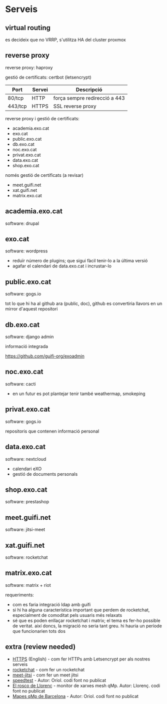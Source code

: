 # Serveis

## virtual routing

es decideix que no VRRP, s'utilitza HA del cluster proxmox

## reverse proxy

reverse proxy: haproxy

gestió de certificats: certbot (letsencrypt)

Port | Servei | Descripció
---- | ------ | ----------
80/tcp | HTTP | força sempre redirecció a 443
443/tcp | HTTPS | SSL reverse proxy

reverse proxy i gestió de certificats:
- academia.exo.cat
- exo.cat
- public.exo.cat
- db.exo.cat
- noc.exo.cat
- privat.exo.cat
- data.exo.cat
- shop.exo.cat

només gestió de certificats (a revisar)
- meet.guifi.net
- xat.guifi.net
- matrix.exo.cat

## academia.exo.cat

software: drupal

## exo.cat

software: wordpress

- reduïr número de plugins; que sigui fàcil tenir-lo a la última versió
- agafar el calendari de data.exo.cat i incrustar-lo

## public.exo.cat

software: gogs.io

tot lo que hi ha al github ara (public, doc), github es convertiria llavors en un mirror d'aquest repositori

## db.exo.cat

software: django admin

informació integrada

https://github.com/guifi-org/exoadmin

## noc.exo.cat

software: cacti

- en un futur es pot plantejar tenir també weathermap, smokeping

## privat.exo.cat

software: gogs.io

repositoris que contenen informació personal

## data.exo.cat

software: nextcloud

- calendari eXO
- gestió de documents personals

## shop.exo.cat

software: prestashop

## meet.guifi.net

software: jitsi-meet

## xat.guifi.net

software: rocketchat

## matrix.exo.cat

software: matrix + riot

requeriments:
- com es faria integració ldap amb guifi
- si hi ha alguna característica important que perdem de rocketchat, especialment de comoditat pels usuaris més relaxats
- sé que es poden enllaçar rocketchat i matrix; el tema es fer-ho possible de veritat. així doncs, la migració no seria tant greu. hi hauria un període que funcionarien tots dos

## extra (review needed)

- [HTTPS](service-https) (English) - com fer HTTPs amb Letsencrypt per als nostres serveis
- [rocketchat](service-rocketchat) - com fer un rocketchat
- [meet-jitsi](service-meet-jitsi) - com fer un meet jitsi
- [speedtest](service-speedtest) - Autor: Oriol. codi font no publicat
- [El rosco de Llorenç](http://dsg.ac.upc.edu/qmpmon) - monitor de xarxes mesh qMp. Autor: Llorenç. codi font no publicat
- [Mapes qMp de Barcelona](http://sants.guifi.net/maps) - Autor: Oriol. codi font no publicat

